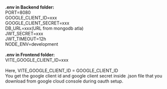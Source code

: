 **.env in Backend folder:**<br/>
PORT=8080<br/>
GOOGLE_CLIENT_ID=xxx<br/>
GOOGLE_CLIENT_SECRET=xxx<br/>
DB_URL=xxx(URL from mongodb atla)<br/>
JWT_SECRET=xxx<br/>
JWT_TIMEOUT=12h<br/>
NODE_ENV=development<br/>
<br/>
**.env in Frontend folder:**<br/>
VITE_GOOGLE_CLIENT_ID=xxx<br/>
<br/>
Here, VITE_GOOGLE_CLIENT_ID = GOOGLE_CLIENT_ID<br/>
You get the google client id and google client secret inside .json file that you download from google cloud console during oauth setup.
